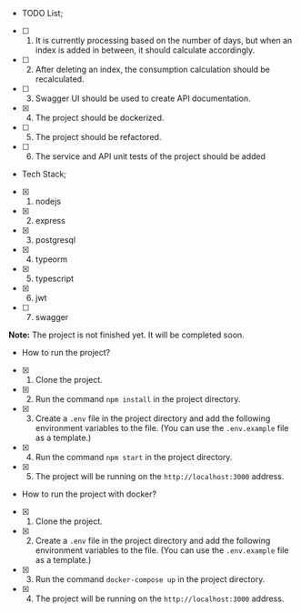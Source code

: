 * TODO List;
- [ ] 1. It is currently processing based on the number of days, but when an index is added in between, it should calculate accordingly.
- [ ] 2. After deleting an index, the consumption calculation should be recalculated.
- [ ] 3. Swagger UI should be used to create API documentation.
- [x] 4. The project should be dockerized.
- [ ] 5. The project should be refactored.
- [ ] 6. The service and API unit tests of the project should be added

* Tech Stack;
- [x] 1. nodejs
- [x] 2. express
- [x] 3. postgresql
- [x] 4. typeorm
- [x] 5. typescript
- [x] 6. jwt
- [ ] 7. swagger

**Note:** The project is not finished yet. It will be completed soon.

* How to run the project?
- [x] 1. Clone the project.
- [x] 2. Run the command `npm install` in the project directory.
- [x] 3. Create a `.env` file in the project directory and add the following environment variables to the file. (You can use the `.env.example` file as a template.)
- [x] 4. Run the command `npm start` in the project directory.
- [x] 5. The project will be running on the `http://localhost:3000` address.

* How to run the project with docker?
- [x] 1. Clone the project.
- [x] 2. Create a `.env` file in the project directory and add the following environment variables to the file. (You can use the `.env.example` file as a template.)
- [x] 3. Run the command `docker-compose up` in the project directory.
- [x] 4. The project will be running on the `http://localhost:3000` address.

